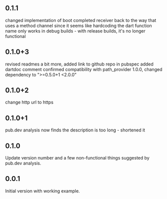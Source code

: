 ## 0.1.1

changed implementation of boot completed receiver
back to the way that uses a method channel
since it seems like hardcoding the dart function name
only works in debug builds - with release builds, it's no longer functional

## 0.1.0+3

revised readmes a bit more, added link to github repo in pubspec
added dartdoc comment
confirmed compatibility with path_provider 1.0.0, changed dependency to ">=0.5.0+1 <2.0.0"

## 0.1.0+2

change http url to https

## 0.1.0+1

pub.dev analysis now finds the description is too long - shortened it

## 0.1.0

Update version number and a few non-functional things suggested by pub.dev analysis.

## 0.0.1

Initial version with working example.
